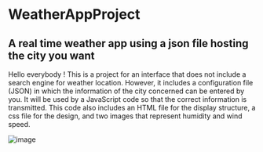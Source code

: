# WeatherAppProject
## A real time weather app using a json file hosting the city you want

Hello everybody ! This is a project for an interface that does not include a search engine for weather location. However, it includes a configuration file (JSON) in which the information of the city concerned can be entered by you. It will be used by a JavaScript code so that the correct information is transmitted. This code also includes an HTML file for the display structure, a css file for the design, and two images that represent humidity and wind speed.

![image](https://github.com/Ollysheep/WeatherAppProject/assets/137336285/ccdc07f7-aa59-4858-9648-2443a7fb995a)


